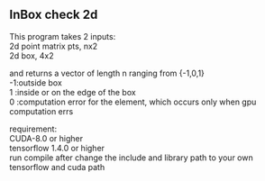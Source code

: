 ## InBox check 2d
This program takes 2 inputs: <br/>
    2d point matrix pts, nx2 <br/>
    2d box, 4x2 <br/>
    
and returns a vector of length n ranging from {-1,0,1} <br/>
    -1:outside box <br/>
    1 :inside or on the edge of the box<br/>
    0 :computation error for the element, which occurs only  when gpu computation errs<br/>

requirement:<br/>
    CUDA-8.0 or higher<br/>
    tensorflow 1.4.0 or higher<br/>
    run compile after change the include and library path to your own tensorflow and cuda path<br/>
